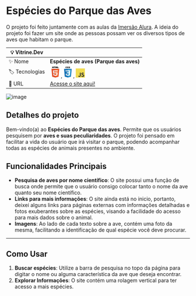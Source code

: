 # Espécies do Parque das Aves

O projeto foi feito juntamente com as aulas da [Imersão Alura](https://cursos.alura.com.br/imersao). A ideia do projeto foi fazer um site onde as pessoas possam ver os diversos tipos de aves que habitam o parque.

| 💡 Vitrine.Dev |     |
| -------------  | --- |
| :sparkles: Nome        | **Espécies de aves (Parque das aves)**
| :label: Tecnologias | <code><img height="30" src="https://raw.githubusercontent.com/github/explore/80688e429a7d4ef2fca1e82350fe8e3517d3494d/topics/html/html.png" alt="HTML5"/></code>,<code><img height="30" src="https://raw.githubusercontent.com/github/explore/80688e429a7d4ef2fca1e82350fe8e3517d3494d/topics/css/css.png" alt="CSS"/></code>, <code><img height="25" src="https://raw.githubusercontent.com/github/explore/80688e429a7d4ef2fca1e82350fe8e3517d3494d/topics/javascript/javascript.png" alt="Javascript"/></code>
| :rocket: URL         | [Acesse o site aqui!](https://johnvrnas.github.io/parqueDasAves/)


<!-- Inserir imagem com a #vitrinedev ao final do link -->
![image](https://github.com/user-attachments/assets/ddcfca2c-416e-4659-8b31-ccc2cc96068c)


## Detalhes do projeto

Bem-vindo(a) ao **Espécies do Parque das aves**. Permite que os usuários pesquisem por **aves e suas peculiaridades**. O projeto foi pensado em facilitar a vida do usuário que irá visitar o parque, podendo acompanhar todas as espécies de animais presentes no ambiente.

## **Funcionalidades Principais**

- **Pesquisa de aves por nome científico**: O site possui uma função de busca onde permite que o usuário consigo colocar tanto o nome da ave quanto seu nome científico.
- **Links para mais informações**: O site ainda está no inicio, portanto, deixei alguns links para páginas externas com informações detalhadas e fotos exuberantes sobre as espécies, visando a facilidade do acesso para mais dados sobre o animal. 
- **Imagens**: Ao lado de cada texto sobre a ave, contém uma foto da mesma, facilitando a identificação de qual espécie você deve procurar.
---

## Como Usar

1. **Buscar espécies**: Utilize a barra de pesquisa no topo da página para digitar o nome ou alguma característica da ave que deseja encontrar.
2. **Explorar Informações**: O site contém uma rolagem vertical para ter acesso a mais espécies.
